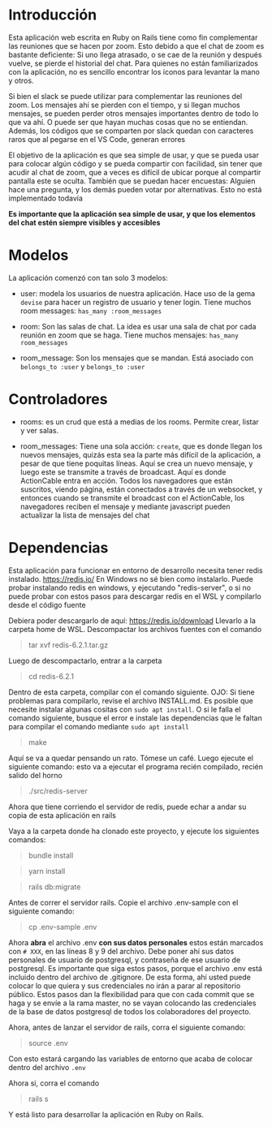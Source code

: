 # Introducción

Esta aplicación web escrita en Ruby on Rails tiene como fin complementar las reuniones que se hacen por zoom.
Esto debido a que el chat de zoom es bastante deficiente: Si uno llega atrasado, o se cae de la reunión y después
vuelve, se pierde el historial del chat. Para quienes no están familiarizados con la aplicación, no es sencillo
encontrar los íconos para levantar la mano y otros.

Si bien el slack se puede utilizar para complementar las reuniones del zoom. Los mensajes ahí se pierden con el tiempo,
y si llegan muchos mensajes, se pueden perder otros mensajes importantes dentro de todo lo que va ahí. O puede ser que
hayan muchas cosas que no se entiendan. Además, los códigos que se comparten por slack quedan con caracteres raros
que al pegarse en el VS Code, generan errores

El objetivo de la aplicación es que sea simple de usar, y que se pueda usar para colocar algún código y se pueda compartir
con facilidad, sin tener que acudir al chat de zoom, que a veces es difícil de ubicar porque al compartir pantalla este se oculta.
También que se puedan hacer encuestas: Alguien hace una pregunta, y los demás pueden votar por alternativas. Esto no está
implementado todavía

**Es importante que la aplicación sea simple de usar, y que los elementos del chat estén siempre visibles y accesibles**

# Modelos

La aplicación comenzó con tan solo 3 modelos:

- user: modela los usuarios de nuestra aplicación. Hace uso de la gema `devise` para hacer un registro de usuario y tener login.
Tiene muchos room messages: `has_many :room_messages`

- room: Son las salas de chat. La idea es usar una sala de chat por cada reunión en zoom que se haga. Tiene
muchos mensajes: `has_many room_messages`

- room_message: Son los mensajes que se mandan. Está asociado con `belongs_to :user` y `belongs_to :user`

# Controladores

- rooms: es un crud que está a medias de los rooms. Permite crear, listar y ver salas.

- room_messages: Tiene una sola acción: `create`, que es donde llegan los nuevos mensajes, quizás esta sea la parte más
  difícil de la aplicación, a pesar de que tiene poquitas líneas. Aquí se crea un nuevo mensaje, y luego
  este se transmite a través de broadcast. Aquí es donde ActionCable entra en acción. Todos los navegadores que están
  suscritos, viendo página, están conectados a través de un websocket, y entonces cuando se transmite el broadcast con
  el ActionCable, los navegadores reciben el mensaje y mediante javascript pueden actualizar la lista de mensajes del chat

# Dependencias

Esta aplicación para funcionar en entorno de desarrollo necesita tener redis instalado. https://redis.io/
En Windows no sé bien como instalarlo. Puede probar instalando redis en windows, y ejecutando "redis-server", o
si no puede probar con estos pasos para descargar redis en el WSL y compilarlo desde el código fuente

Debiera poder descargarlo de aquí: https://redis.io/download Llevarlo a la carpeta home de WSL.
Descompactar los archivos fuentes con el comando

> tar xvf redis-6.2.1.tar.gz

Luego de descompactarlo, entrar a la carpeta

> cd redis-6.2.1

Dentro de esta carpeta, compilar con el comando siguiente. OJO: Si tiene problemas para compilarlo, revise el archivo INSTALL.md.
Es posible que necesite instalar algunas cositas con `sudo apt install`. O si le falla el comando siguiente, busque el error e
instale las dependencias que le faltan para compilar el comando mediante `sudo apt install`

> make

Aquí se va a quedar pensando un rato. Tómese un café. Luego ejecute el siguiente comando: esto va a ejecutar el programa recién compilado, recién salido del horno

> ./src/redis-server

Ahora que tiene corriendo el servidor de redis, puede echar a andar su copia de esta aplicación en rails

Vaya a la carpeta donde ha clonado este proyecto, y ejecute los siguientes comandos:

> bundle install

> yarn install

> rails db:migrate

Antes de correr el servidor rails. Copie el archivo .env-sample con el siguiente comando:

> cp .env-sample .env

Ahora **abra** el archivo .env **con sus datos personales** estos están marcados con `# XXX`, en las líneas 8 y 9 del archivo.
Debe poner ahí sus datos personales de usuario de postgresql, y contraseña de
ese usuario de postgresql.
Es importante que siga estos pasos, porque el archivo .env está incluido dentro del
archivo de .gitignore. De esta forma, ahí usted puede colocar lo que quiera y
sus credenciales no irán a parar al repositorio público. Estos pasos
dan la flexibilidad para que con cada commit que se haga y se envíe a la rama
master, no se vayan colocando las credenciales de la base de datos postgresql
de todos los colaboradores del proyecto.

Ahora, antes de lanzar el servidor de rails, corra el siguiente comando:

> source .env

Con esto estará cargando las variables de entorno que acaba de colocar
dentro del archivo `.env`

Ahora si, corra el comando

> rails s

Y está listo para desarrollar la aplicación en Ruby on Rails.
